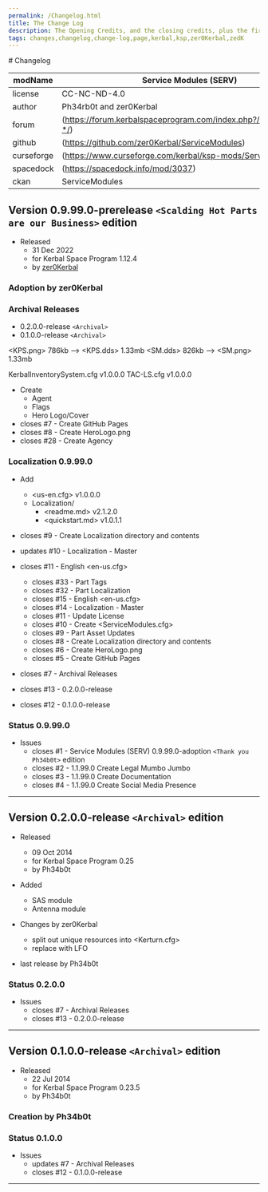 ```yaml
---
permalink: /Changelog.html
title: The Change Log
description: The Opening Credits, and the closing credits, plus the first of two (or is three) end credit scenes
tags: changes,changelog,change-log,page,kerbal,ksp,zer0Kerbal,zedK
---
```

<!-- 
hdr-changelog.md v1.0.0.0
Service Modules (SERV)
created: 13 May 2022
updated:
CC BY-ND 4.0 by zer0Kerbal
--># Changelog  
  
| modName    | Service Modules (SERV)                                            |
| ---------- | ----------------------------------------------------------------- |
| license    | CC-NC-ND-4.0                                                      |
| author     | Ph34rb0t and zer0Kerbal                                           |
| forum      | (https://forum.kerbalspaceprogram.com/index.php?/topic/211246-*/) |
| github     | (https://github.com/zer0Kerbal/ServiceModules)                    |
| curseforge | (https://www.curseforge.com/kerbal/ksp-mods/ServiceModules)       |
| spacedock  | (https://spacedock.info/mod/3037)                                 |
| ckan       | ServiceModules                                                    |

## Version 0.9.99.0-prerelease `<Scalding Hot Parts are our Business>` edition

* Released
  * 31 Dec 2022
  * for Kerbal Space Program 1.12.4
  * by [zer0Kerbal](http://github.com/zer0Kerbal)

### Adoption by zer0Kerbal

### Archival Releases

* 0.2.0.0-release `<Archival>`
* 0.1.0.0-release `<Archival>`

<KPS.png> 786kb --> <KPS.dds> 1.33mb
<SM.dds> 826kb --> <SM.png> 1.33mb

KerbalInventorySystem.cfg v1.0.0.0
TAC-LS.cfg v1.0.0.0

* Create
  * Agent
  * Flags
  * Hero Logo/Cover
* closes #7 - Create GitHub Pages
* closes #8 - Create HeroLogo.png
* closes #28 - Create Agency

### Localization 0.9.99.0

* Add
  * <us-en.cfg> v1.0.0.0
  * Localization/
    * <readme.md> v2.1.2.0
    * <quickstart.md>  v1.0.1.1
* closes #9 - Create Localization directory and contents
* updates #10 - Localization - Master
* closes #11 - English <en-us.cfg>

  * closes #33 - Part Tags
  * closes #32 - Part Localization
  * closes #15 - English <en-us.cfg>
  * closes #14 - Localization - Master
  * closes #11 - Update License
  * closes #10 - Create <ServiceModules.cfg>
  * closes #9 - Part Asset Updates
  * closes #8 - Create Localization directory and contents
  * closes #6 - Create HeroLogo.png
  * closes #5 - Create GitHub Pages
* closes #7 - Archival Releases
* closes #13 - 0.2.0.0-release
* closes #12 - 0.1.0.0-release



### Status 0.9.99.0

* Issues
  * closes #1 - Service Modules (SERV) 0.9.99.0-adoption `<Thank you Ph34b0t>` edition
  * closes #2 - 1.1.99.0 Create Legal Mumbo Jumbo
  * closes #3 - 1.1.99.0 Create Documentation
  * closes #4 - 1.1.99.0 Create Social Media Presence

---

## Version 0.2.0.0-release `<Archival>` edition

* Released
  * 09 Oct 2014
  * for Kerbal Space Program 0.25
  * by Ph34b0t

* Added
  * SAS module
  * Antenna module
* Changes by zer0Kerbal
  * split out unique resources into <Kerturn.cfg>
  * replace with LFO
* last release by Ph34b0t

### Status 0.2.0.0

* Issues
  * closes #7 - Archival Releases
  * closes #13 - 0.2.0.0-release

---

## Version 0.1.0.0-release `<Archival>` edition

* Released
  * 22 Jul 2014
  * for Kerbal Space Program 0.23.5
  * by Ph34b0t

### Creation by Ph34b0t

### Status 0.1.0.0

* Issues
  * updates #7 - Archival Releases
  * closes #12 - 0.1.0.0-release

---